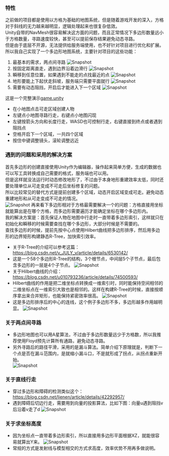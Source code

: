 ### 特性
之前做的项目都是使用以方格为基础的地图系统，但是随着游戏开发的深入，方格对于斜线的无力越来越明显，逻辑处理起来也很复杂低效。</br>
Unity自带的NavMesh很容易解决这方面的问题，而且正常情况下多边形数量远小于方格数量，寻路速度较快，甚至可以提前保存结果避免动态寻路。</br>
但是由于底层不开源，无法提供给服务端使用，也不好针对项目进行优化和扩展。所以我自己实现了一个多边形地图系统，主要针对项目的这些功能：</br>
1. 最基本的需求，两点间寻路
![Snapshot](./Snapshots/1.path.png)
2. 按固定距离直走，遇到边界沿着边滑行
![Snapshot](./Snapshots/2.towards.png)
3. 瞬移到任意位置，如果遇到不能走的点找最近的点
![Snapshot](./Snapshots/3.position.png)
4. 地形要能上下起伏走斜坡，服务端只需要平面就行
![Snapshot](./Snapshots/4.height.png)
5. 需要有动态阻挡，开启后才能进入下一个区域
![Snapshot](./Snapshots/5.area.png)

这是一个完整演示[game.unity](https://github.com/genechiu/NavMesh/tree/master/Assets/Scenes)
- 在小地图点击可走区域创建人物
- 左键点小地图寻路行走，右键点小地图闪现
- 左键按箭头方向和长度行走，WASD也可控制行走，右键直接到终点或者遇到阻挡点
- 空格开启下一个区域，一共四个区域
- 按住中键调整镜头，滚轮调整远近

### 遇到的问题和采用的解决方案
首先多边形的创建直接使用Unity作为编辑器，操作起来简单方便，生成的数据也可以写工具转换成自己需要的格式，服务端也可以用。</br>
但是这样就没法运行时动态修改地形了，不过由于本身地形重建效率太低，同时还要处理单位从可走变成不可走后坐标修复的问题。</br>
所以比较常见的替代方式是提前创建多个区域，动态开启区域变成可走。避免动态重建地形和从可走变成不可走的情况。</br>
![Snapshot](./Snapshots/6.editor.png)
再来看下多边形相对于方格最需要解决一个的问题：方格直接用坐标就能算出是在哪个方格，而多边形需要遍历才能确定坐标在哪个多边形内。</br>
我的解决方案是：首先保证人物在地图中行走时一直带着多边形索引，这样就只在初始化和瞬移的时候需要查找在哪个多边形，大部分时候是不需要的。</br>
查找多边形的时候，提前先按中心点使用Hilbert曲线把多边形排序，然后用多边形的边界矩形构建静态R-Tree，加快索引效率。</br>
- 关于R-Tree的介绍可以参考这篇：https://blog.csdn.net/v_JULY_v/article/details/6530142/
- 这是一个58个多边形R-Tree的结构，3个根节点，中间层5个子节点，最后包含多边形的一层是4个子节点。
![Snapshot](./Snapshots/7.rtree.png)
- 关于Hilbert曲线的介绍：https://blog.csdn.net/u010793236/article/details/74500593/
- Hilbert曲线的作用是把二维坐标点转换成一维索引时，同时能保持空间相邻的二维坐标点在一维索引大致也是相邻的。这样在构建R-Tree的时候，直接按顺序拿出来合并矩形，也能保持紧密效率很高。
![Snapshot](./Snapshots/7.hilbert.png)
- 这是多边形排序后的中心的连线，这个例子多边形不多，多边形越多作用越明显。
![Snapshot](./Snapshots/7.center.png)

### 关于两点间寻路
- 多边形地图也可以用A星算法，不过由于多边形数量远少于方格数，所以我推荐使用Floyd预先计算所有通路，避免动态寻路。
- 另外寻路后的路径平滑，采用的是漏斗算法。简单介绍下原理就是，判断下一个点是否在漏斗范围内，是就缩小漏斗口，不是就形成了拐点，从拐点重新开始。</br>
![Snapshot](./Snapshots/8.funnel.png)

### 关于直线行走
- 穿过多边形和障碍的检测类似这个：https://blog.csdn.net/lienen/article/details/42292957/
- 遇到障碍后切边行走，需要用到向量的投影算法，比如下图：向量u遇到阻挡v后沿着v走了d
![Snapshot](./Snapshots/9.projection.png)

### 关于求坐标高度
- 因为坐标点一直带着多边形索引，所以直接用多边形平面根据XZ，就能很容易就算出Y来。
![Snapshot](./Snapshots/10.y.png)
- 常规的方式是发射线与模型相交的方式求高度，效率优势不用再多做说明。
